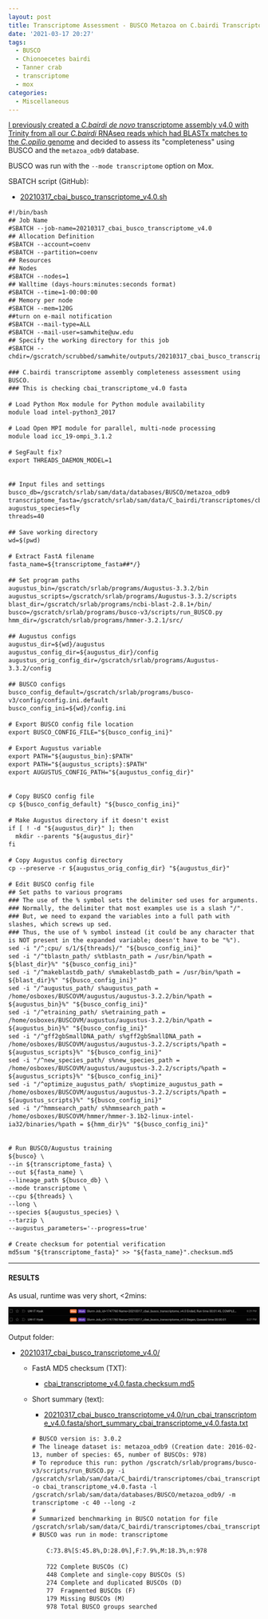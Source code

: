 ```yaml
---
layout: post
title: Transcriptome Assessment - BUSCO Metazoa on C.bairdi Transcriptome v4.0 on Mox
date: '2021-03-17 20:27'
tags:
  - BUSCO
  - Chionoecetes bairdi
  - Tanner crab
  - transcriptome
  - mox
categories:
  - Miscellaneous
---
```

[I previously created a _C.bairdi_ _de novo_ transcriptome assembly v4.0 with Trinity from all our _C.bairdi_ RNAseq reads which had BLASTx matches to the _C.opilio_ genome](https://robertslab.github.io/sams-notebook/2021/03/17/Transcriptome-Assembly-C.bairdi-Transcriptome-v4.0-Using-Trinity-on-Mox.html) and decided to assess its "completeness" using BUSCO and the `metazoa_odb9` database.

BUSCO was run with the `--mode transcriptome` option on Mox.

SBATCH script (GitHub):

- [20210317_cbai_busco_transcriptome_v4.0.sh](https://github.com/RobertsLab/sams-notebook/blob/master/sbatch_scripts/20210317_cbai_busco_transcriptome_v4.0.sh)

```shell
#!/bin/bash
## Job Name
#SBATCH --job-name=20210317_cbai_busco_transcriptome_v4.0
## Allocation Definition
#SBATCH --account=coenv
#SBATCH --partition=coenv
## Resources
## Nodes
#SBATCH --nodes=1
## Walltime (days-hours:minutes:seconds format)
#SBATCH --time=1-00:00:00
## Memory per node
#SBATCH --mem=120G
##turn on e-mail notification
#SBATCH --mail-type=ALL
#SBATCH --mail-user=samwhite@uw.edu
## Specify the working directory for this job
#SBATCH --chdir=/gscratch/scrubbed/samwhite/outputs/20210317_cbai_busco_transcriptome_v4.0

### C.bairdi transcriptome assembly completeness assessment using BUSCO.
### This is checking cbai_transcriptome_v4.0 fasta

# Load Python Mox module for Python module availability
module load intel-python3_2017

# Load Open MPI module for parallel, multi-node processing
module load icc_19-ompi_3.1.2

# SegFault fix?
export THREADS_DAEMON_MODEL=1


## Input files and settings
busco_db=/gscratch/srlab/sam/data/databases/BUSCO/metazoa_odb9
transcriptome_fasta=/gscratch/srlab/sam/data/C_bairdi/transcriptomes/cbai_transcriptome_v4.0.fasta
augustus_species=fly
threads=40

## Save working directory
wd=$(pwd)

# Extract FastA filename
fasta_name=${transcriptome_fasta##*/}

## Set program paths
augustus_bin=/gscratch/srlab/programs/Augustus-3.3.2/bin
augustus_scripts=/gscratch/srlab/programs/Augustus-3.3.2/scripts
blast_dir=/gscratch/srlab/programs/ncbi-blast-2.8.1+/bin/
busco=/gscratch/srlab/programs/busco-v3/scripts/run_BUSCO.py
hmm_dir=/gscratch/srlab/programs/hmmer-3.2.1/src/

## Augustus configs
augustus_dir=${wd}/augustus
augustus_config_dir=${augustus_dir}/config
augustus_orig_config_dir=/gscratch/srlab/programs/Augustus-3.3.2/config

## BUSCO configs
busco_config_default=/gscratch/srlab/programs/busco-v3/config/config.ini.default
busco_config_ini=${wd}/config.ini

# Export BUSCO config file location
export BUSCO_CONFIG_FILE="${busco_config_ini}"

# Export Augustus variable
export PATH="${augustus_bin}:$PATH"
export PATH="${augustus_scripts}:$PATH"
export AUGUSTUS_CONFIG_PATH="${augustus_config_dir}"


# Copy BUSCO config file
cp ${busco_config_default} "${busco_config_ini}"

# Make Augustus directory if it doesn't exist
if [ ! -d "${augustus_dir}" ]; then
  mkdir --parents "${augustus_dir}"
fi

# Copy Augustus config directory
cp --preserve -r ${augustus_orig_config_dir} "${augustus_dir}"

# Edit BUSCO config file
## Set paths to various programs
### The use of the % symbol sets the delimiter sed uses for arguments.
### Normally, the delimiter that most examples use is a slash "/".
### But, we need to expand the variables into a full path with slashes, which screws up sed.
### Thus, the use of % symbol instead (it could be any character that is NOT present in the expanded variable; doesn't have to be "%").
sed -i "/^;cpu/ s/1/${threads}/" "${busco_config_ini}"
sed -i "/^tblastn_path/ s%tblastn_path = /usr/bin/%path = ${blast_dir}%" "${busco_config_ini}"
sed -i "/^makeblastdb_path/ s%makeblastdb_path = /usr/bin/%path = ${blast_dir}%" "${busco_config_ini}"
sed -i "/^augustus_path/ s%augustus_path = /home/osboxes/BUSCOVM/augustus/augustus-3.2.2/bin/%path = ${augustus_bin}%" "${busco_config_ini}"
sed -i "/^etraining_path/ s%etraining_path = /home/osboxes/BUSCOVM/augustus/augustus-3.2.2/bin/%path = ${augustus_bin}%" "${busco_config_ini}"
sed -i "/^gff2gbSmallDNA_path/ s%gff2gbSmallDNA_path = /home/osboxes/BUSCOVM/augustus/augustus-3.2.2/scripts/%path = ${augustus_scripts}%" "${busco_config_ini}"
sed -i "/^new_species_path/ s%new_species_path = /home/osboxes/BUSCOVM/augustus/augustus-3.2.2/scripts/%path = ${augustus_scripts}%" "${busco_config_ini}"
sed -i "/^optimize_augustus_path/ s%optimize_augustus_path = /home/osboxes/BUSCOVM/augustus/augustus-3.2.2/scripts/%path = ${augustus_scripts}%" "${busco_config_ini}"
sed -i "/^hmmsearch_path/ s%hmmsearch_path = /home/osboxes/BUSCOVM/hmmer/hmmer-3.1b2-linux-intel-ia32/binaries/%path = ${hmm_dir}%" "${busco_config_ini}"


# Run BUSCO/Augustus training
${busco} \
--in ${transcriptome_fasta} \
--out ${fasta_name} \
--lineage_path ${busco_db} \
--mode transcriptome \
--cpu ${threads} \
--long \
--species ${augustus_species} \
--tarzip \
--augustus_parameters='--progress=true'

# Create checksum for potential verification
md5sum "${transcriptome_fasta}" >> "${fasta_name}".checksum.md5
```

---

#### RESULTS

As usual, runtime was very short, <2mins:

![BUSCO runtime on C.bairdi transcriptome v4.0 on Mox](https://github.com/RobertsLab/sams-notebook/blob/master/images/screencaps/20210317_cbai_busco_transcriptome_v4.0_runtime.png?raw=true)

Output folder:

- [20210317_cbai_busco_transcriptome_v4.0/](https://gannet.fish.washington.edu/Atumefaciens/20210317_cbai_busco_transcriptome_v4.0/)

  - FastA MD5 checksum (TXT):

    - [cbai_transcriptome_v4.0.fasta.checksum.md5](https://gannet.fish.washington.edu/Atumefaciens/20210317_cbai_busco_transcriptome_v4.0/cbai_transcriptome_v4.0.fasta.checksum.md5)

  - Short summary (text):

    - [20210317_cbai_busco_transcriptome_v4.0/run_cbai_transcriptome_v4.0.fasta/short_summary_cbai_transcriptome_v4.0.fasta.txt](https://gannet.fish.washington.edu/Atumefaciens/20210317_cbai_busco_transcriptome_v4.0/run_cbai_transcriptome_v4.0.fasta/short_summary_cbai_transcriptome_v4.0.fasta.txt)


    ```
    # BUSCO version is: 3.0.2
    # The lineage dataset is: metazoa_odb9 (Creation date: 2016-02-13, number of species: 65, number of BUSCOs: 978)
    # To reproduce this run: python /gscratch/srlab/programs/busco-v3/scripts/run_BUSCO.py -i /gscratch/srlab/sam/data/C_bairdi/transcriptomes/cbai_transcriptome_v4.0.fasta -o cbai_transcriptome_v4.0.fasta -l /gscratch/srlab/sam/data/databases/BUSCO/metazoa_odb9/ -m transcriptome -c 40 --long -z
    #
    # Summarized benchmarking in BUSCO notation for file /gscratch/srlab/sam/data/C_bairdi/transcriptomes/cbai_transcriptome_v4.0.fasta
    # BUSCO was run in mode: transcriptome

    	C:73.8%[S:45.8%,D:28.0%],F:7.9%,M:18.3%,n:978

    	722	Complete BUSCOs (C)
    	448	Complete and single-copy BUSCOs (S)
    	274	Complete and duplicated BUSCOs (D)
    	77	Fragmented BUSCOs (F)
    	179	Missing BUSCOs (M)
    	978	Total BUSCO groups searched
      ```
